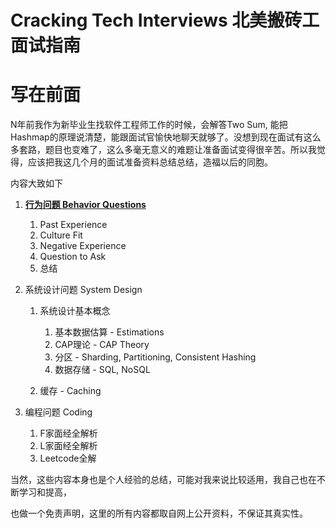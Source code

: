 # Cracking Tech Interviews 北美搬砖工面试指南

# 写在前面

N年前我作为新毕业生找软件工程师工作的时候，会解答Two Sum, 能把Hashmap的原理说清楚，能跟面试官愉快地聊天就够了。没想到现在面试有这么多套路，题目也变难了，这么多毫无意义的难题让准备面试变得很辛苦。所以我觉得，应该把我这几个月的面试准备资料总结总结，造福以后的同胞。

内容大致如下

1. [**行为问题 Behavior Questions**](https://tzheng.gitbooks.io/cracking-technical-interviews/content/behavior-interview.html)
   1. Past Experience
   2. Culture Fit
   3. Negative Experience
   4. Question to Ask
   5. 总结
2. 系统设计问题 System Design  
   1. 系统设计基本概念  
      1. 基本数据估算 - Estimations  
      2. CAP理论 - CAP Theory  
      3. 分区 - Sharding, Partitioning, Consistent Hashing  
      4. 数据存储 - SQL, NoSQL

   1. 缓存 - Caching

3. 编程问题 Coding  
   1. F家面经全解析  
   2. L家面经全解析  
   3. Leetcode全解

当然，这些内容本身也是个人经验的总结，可能对我来说比较适用，我自己也在不断学习和提高，

也做一个免责声明，这里的所有内容都取自网上公开资料，不保证其真实性。

